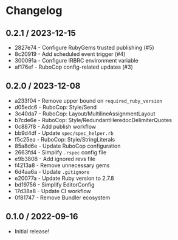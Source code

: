 # Changelog

## 0.2.1 / 2023-12-15

- 2827e74 - Configure RubyGems trusted publishing (#5)
- 8c20919 - Add scheduled event trigger (#4)
- 300091a - Configure IRBRC environment variable
- af176ef - RuboCop config-related updates (#3)

## 0.2.0 / 2023-12-08

- a233f04 - Remove upper bound on `required_ruby_version`
- d05edc6 - RuboCop: Style/Send
- 3c40da7 - RuboCop: Layout/MultilineAssignmentLayout
- b7cde6e - RuboCop: Style/RedundantHeredocDelimiterQuotes
- 0c887f8 - Add publish workflow
- bb9d4df - Update `spec/spec_helper.rb`
- f5c25ea - RuboCop: Style/StringLiterals
- 85a8d6e - Update RuboCop configuration
- 2663fd4 - Simplify `.rspec` config file
- e9b3808 - Add ignored revs file
- f4213a8 - Remove unnecessary gems
- 6d4aa6a - Update `.gitignore`
- e20077a - Update Ruby version to 2.7.8
- bd19756 - Simplify EditorConfig
- 17d38a8 - Update CI workflow
- 0f81747 - Remove Bundler ecosystem

## 0.1.0 / 2022-09-16

- Initial release!
